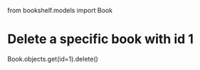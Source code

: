 from bookshelf.models import Book

# Delete a specific book with id 1
Book.objects.get(id=1).delete()

